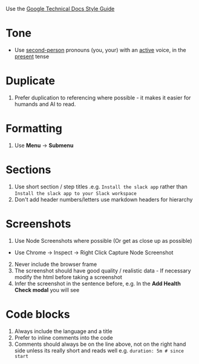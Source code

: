 Use the [Google Technical Docs Style Guide](https://developers.google.com/style/)

# Tone

- Use [second-person](https://developers.google.com/style/person) pronouns (you, your) with an [active](https://developers.google.com/style/voice) voice, in the [present](https://developers.google.com/style/tense) tense

# Duplicate

1. Prefer duplication to referencing where possible - it makes it easier for humands and AI to read.

# Formatting

1. Use **Menu** → **Submenu**

# Sections

1. Use short section / step titles .e.g. `Install the slack app` rather than `Install the slack app to your Slack workspace`
2. Don't add header numbers/letters use markdown headers for hierarchy

# Screenshots

1. Use Node Screenshots where possible (Or get as close up as possible)

- Use Chrome -> Inspect -> Right Click Capture Node Screenshot

2. Never include the browser frame
3. The screenshot should have good quality / realistic data - If necessary modify the html before taking a screenshot
4. Infer the screenshot in the sentence before, e.g. In the **Add Health Check modal** you will see

# Code blocks

1. Always include the language and a title
2. Prefer to inline comments into the code
3. Comments should always be on the line above, not on the right hand side unless its really short and reads well e.g. `duration: 5m # since start`
